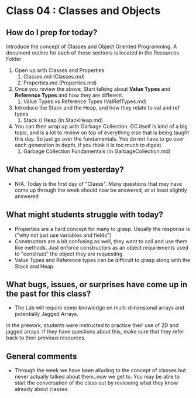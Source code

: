 # Class 04 : Classes and Objects

## How do I prep for today?
Introduce the concept of Classes and Object Oriented Programming.
A document outline for each of these sections is located in the Resources Folder
1. Open up with Classes and Properties
	1. Classes.md (Classes.md)
	1. Properties.md (Properties.md)
1. Once you review the above, Start talking about **Value Types** and **Reference Types**
and how they are different. 
	1. Value Types vs Reference Types (ValRefTypes.md)
1. Introduce the Stack and the Heap, and how they relate to val and ref types
	1. Stack // Heap (in StackHeap.md)
1. You can then wrap up with Garbage Collection. GC itself is kind of a big topic, and is
a lot to review on top of everything else that is being taught this day. So just go over the fundamentals.
You do not have to go over each generation in depth, if you think it is too much to digest. 
	1. Garbage Collection Fundamentals (in GarbageCollection.md)


## What changed from yesterday? 
- N/A. Today is the first day of "Classs". Many questions that may have
come up through the week should now be answered, or at least slightly answered

## What might students struggle with today? 
- Properties are a hard concept for many to grasp. Usually the response is ("why not just use variables and fields") 
- Constructors are a bit confusing as well, they want to call and use them like methods. Just enforce constructors as an object requirements used to "construct" the 
object they are requesting. 
- Value Types and Reference types can be difficult to grasp along with the Stack and Heap.

## What bugs, issues, or surprises have come up in the past for this class?
- The Lab will require some knowledge on multi-dimensional arrays and potentially Jagged Arrays. 

in the prework, students were instructed to practice their use of 2D and jagged arrays.
if they have questions about this, make sure that they refer back to theri previous resources. 

## General comments
- Through the week we have been alluding to the concept of classes but never actually talked about them..now we get to. 
You may be able to start the conversation of the class out by reviewing what they know already about classes.
